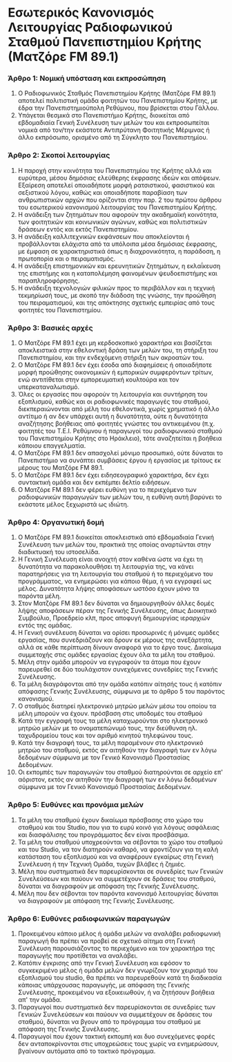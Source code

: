 # Εσωτερικός Κανονισμός Λειτουργίας Ραδιοφωνικού Σταθμού Πανεπιστημίου Κρήτης (Ματζόρε FM 89.1)

### Άρθρο 1: Νομική υπόσταση και εκπροσώπηση
1. Ο Ραδιοφωνικός Σταθμός Πανεπιστημίου Κρήτης (Ματζόρε FM 89.1) αποτελεί πολιτιστική ομάδα φοιτητών του Πανεπιστημίου Κρήτης, με έδρα την Πανεπιστημιούπολη Ρεθύμνου, που βρίσκεται στου Γάλλου.
2. Υπάγεται θεσμικά στο Πανεπιστήμιο Κρήτης, διοικείται από εβδομαδιαία Γενική Συνέλευση των μελών του και εκπροσωπείται νομικά από τον/την εκάστοτε Αντιπρύτανη Φοιτητικής Μέριμνας ή άλλο εκπρόσωπο, ορισμένο από τη Σύγκλητο του Πανεπιστημίου.

### Άρθρο 2: Σκοποί λειτουργίας
1. Η παροχή στην κοινότητα του Πανεπιστημίου της Κρήτης αλλά και ευρύτερα, μέσου δημόσιας ελεύθερης έκφρασης ιδεών και απόψεων. Εξαίρεση αποτελεί οποιαδήποτε μορφή ρατσιστικού, φασιστικού και σεξιστικού λόγου, καθώς και οποιαδήποτε παραβίαση των ανθρωπιστικών αρχών που ορίζονται στην παρ. 2 του πρώτου άρθρου του εσωτερικού κανονισμού λειτουργίας του Πανεπιστημίου Κρήτης.
2. Η ανάδειξη των ζητημάτων που αφορούν την ακαδημαϊκή κοινότητα, των φοιτητικών και κοινωνικών αγώνων, καθώς και πολιτιστικών δράσεων εντός και εκτός Πανεπιστημίου.
3. Η ανάδειξη καλλιτεχνικών εκφάνσεων που αποκλείονται ή προβάλλονται ελάχιστα από τα υπόλοιπα μέσα δημόσιας έκφρασης, με έμφαση σε χαρακτηριστικά όπως η διαχρονικότητα, η παράδοση, η πρωτοπορία και ο πειραματισμός.
4. Η ανάδειξη επιστημονικών και ερευνητικών ζητημάτων, η εκλαΐκευση της επιστήμης και η καταπολέμηση φαινομένων ψευδοεπιστήμης και παραπληροφόρησης.
5. Η ανάδειξη τεχνολογιών φιλικών προς το περιβάλλον και η τεχνική τεκμηρίωσή τους, με σκοπό την διάδοση της γνώσης, την προώθηση του πειραματισμού, και της απόκτησης σχετικής εμπειρίας από τους φοιτητές του Πανεπιστημίου.

### Άρθρο 3: Βασικές αρχές
1. Ο Ματζόρε FM 89.1 έχει μη κερδοσκοπικό χαρακτήρα και βασίζεται αποκλειστικά στην εθελοντική δράση των μελών του, τη στήριξη του Πανεπιστημίου, και την ενδεχόμενη στήριξη των ακροατών του.
2. Ο Ματζόρε FM 89.1 δεν έχει έσοδα από διαφημίσεις ή οποιαδήποτε μορφή προώθησης οικονομικών ή εμπορικών συμφερόντων τρίτων, ενώ αντιτίθεται στην εμπορευματική κουλτούρα και τον υπερκαταναλωτισμό.
3. Όλες οι εργασίες που αφορούν τη λειτουργία και συντήρηση του εξοπλισμού, καθώς και οι ραδιοφωνικές παραγωγές του σταθμού, διεκπεραιώνονται από μέλη του εθελοντικά, χωρίς χρηματικό ή άλλο αντίτιμο ή αν δεν υπάρχει αυτή η δυνατότητα, ούτε η δυνατότητα αναζήτησης βοήθειας από φοιτητές γνώστες του αντικειμένου (π.χ. φοιτητές του Τ.Ε.Ι. Ρεθύμνου ή παραγωγοί του ραδιοφωνικού σταθμού του Πανεπιστημίου Κρήτης στο Ηράκλειο), τότε αναζητείται η βοήθεια κάποιου επαγγελματία.
4. Ο Ματζόρε FM 89.1 δεν απασχολεί μόνιμο προσωπικό, ούτε δύναται το Πανεπιστήμιο να συνάπτει συμβάσεις έργου ή εργασίας με τρίτους εκ μέρους του Ματζόρε FM 89.1.
5. Ο Ματζόρε FM 89.1 δεν έχει ειδησεογραφικό χαρακτήρα, δεν έχει συντακτική ομάδα και δεν εκπέμπει δελτίο ειδήσεων.
6. Ο Ματζόρε FM 89.1 δεν φέρει ευθύνη για το περιεχόμενο των ραδιοφωνικών παραγωγών των μελών του, η ευθύνη αυτή βαρύνει το εκάστοτε μέλος ξεχωριστά ως ιδιώτη.
### Άρθρο 4: Οργανωτική δομή
1. Ο Ματζόρε FM 89.1  διοικείται αποκλειστικά από εβδομαδιαία Γενική Συνέλευση των μελών του, πρακτικά της οποίας αναρτώνται στην διαδικτυακή του ιστοσελίδα.
2. Η Γενική Συνέλευση είναι ανοιχτή στον καθένα ώστε να έχει τη δυνατότητα να παρακολουθήσει τη λειτουργία της, να κάνει παρατηρήσεις για τη λειτουργία του σταθμού ή το περιεχόμενο του προγράμματος, να ενημερώσει για κάποιο θέμα, ή να εγγραφεί ως μέλος. Δυνατότητα λήψης αποφάσεων ωστόσο έχουν μόνο τα παρόντα μέλη.
3. Στον Ματζόρε FM 89.1 δεν δύναται να δημιουργηθούν άλλες δομές λήψης αποφάσεων πέραν της Γενικής Συνέλευσης, όπως Διοικητικό Συμβούλιο, Προεδρείο κλπ, προς αποφυγή δημιουργίας ιεραρχιών εντός της ομάδας.
4. Η Γενική συνέλευση δύναται να ορίσει προσωρινές ή μόνιμες ομάδες εργασίας, που συνεδριάζουν και δρουν εκ μέρους της ανεξάρτητα, αλλά σε κάθε περίπτωση δίνουν αναφορά για το έργο τους. Δικαίωμα συμμετοχής στις ομάδες εργασίας έχουν όλα τα μέλη του σταθμού.
5. Μέλη στην ομάδα μπορούν να εγγραφούν τα άτομα που έχουν παρευρεθεί σε δύο τουλάχιστον συνεχόμενες συνεδρίες της Γενικής Συνέλευσης.
6. Τα μέλη διαγράφονται από την ομάδα κατόπιν αίτησής τους ή κατόπιν απόφασης Γενικής Συνέλευσης, σύμφωνα με το άρθρο 5 του παρόντος κανονισμού.
7. Ο σταθμός διατηρεί ηλεκτρονικό μητρώο μελών μέσω του οποίου τα μέλη μπορούν να έχουν. πρόσβαση στις υποδομές του σταθμού
8. Κατά την εγγραφή τους τα μέλη καταχωρούνται στο ηλεκτρονικό μητρώο μελών με το ονοματεπώνυμό τους, την διεύθυνση ηλ. ταχυδρομείου τους και τον αριθμό κινητού τηλεφώνου τους.
9. Κατά την διαγραφή τους, τα μέλη παραμένουν στο ηλεκτρονικό μητρώο του σταθμού, εκτός αν αιτηθούν την διαγραφή των εν λόγω δεδομένων σύμφωνα με τον Γενικό Κανονισμό Προστασίας Δεδομένων.
10. Οι εκπομπές των παραγωγών του σταθμού διατηρούνται σε αρχείο επ&#39; αόριστον, εκτός αν αιτηθούν την διαγραφή των εν λόγω δεδομένων σύμφωνα με τον Γενικό Κανονισμό Προστασίας Δεδομένων.

### Άρθρο 5: Ευθύνες και προνόμια μελών
1. Τα μέλη του σταθμού έχουν δικαίωμα πρόσβασης στο χώρο του σταθμού και του Studio, που για το ευρύ κοινό για λόγους ασφάλειας και διασφάλισης του προγράμματος δεν είναι προσβάσιμα.
2. Τα μέλη του σταθμού υποχρεούνται να σέβονται το χώρο του σταθμού και του Studio, να τον διατηρούν καθαρό, να φροντίζουν για τη καλή κατάσταση του εξοπλισμού και να αναφέρουν εγκαίρως στη Γενική Συνέλευση ή την Τεχνική Ομάδα, τυχών βλάβες ή ζημιές.
3. Μέλη που συστηματικά δεν παρευρίσκονται σε συνεδρίες των Γενικών Συνελεύσεων και παύουν να συμμετέχουν σε δράσεις του σταθμού, δύναται να διαγραφούν με απόφαση της Γενικής Συνέλευσης.
4. Μέλη που δεν σέβονται τον παρόντα κανονισμό λειτουργίας δύναται να διαγραφούν με απόφαση της Γενικής Συνέλευσης.

### Άρθρο 6: Ευθύνες ραδιοφωνικών παραγωγών
1. Προκειμένου κάποιο μέλος ή ομάδα μελών να αναλάβει ραδιοφωνική παραγωγή θα πρέπει να προβεί σε σχετικό αίτημα στη Γενική Συνέλευση παρουσιάζοντας το περιεχόμενο και τον χαρακτήρα της παραγωγής που προτίθεται να αναλάβει.
2. Κατόπιν έγκρισης από την Γενική Συνέλευση και εφόσον το συγκεκριμένο μέλος ή ομάδα μελών δεν γνωρίζουν τον χειρισμό του εξοπλισμού του studio, θα πρέπει να παρευρεθούν κατά τη διαδικασία κάποιας υπάρχουσας παραγωγής, με απόφαση της Γενικής Συνέλευσης, προκειμένου να εξοικειωθούν, ή να ζητήσουν βοήθεια απ&#39; την  ομάδα.
3. Παραγωγοί που συστηματικά δεν παρευρίσκονται σε συνεδρίες των Γενικών Συνελεύσεων και παύουν να συμμετέχουν σε δράσεις του σταθμού, δύναται να βγουν από το πρόγραμμα του σταθμού με απόφαση της Γενικής Συνέλευσης.
4. Παραγωγοί που έχουν τακτική εκπομπή και δυο συνεχόμενες φορές δεν ανταποκρίνονται στις υποχρεώσεις τους χωρίς να ενημερώσουν, βγαίνουν αυτόματα από το τακτικό πρόγραμμα.
